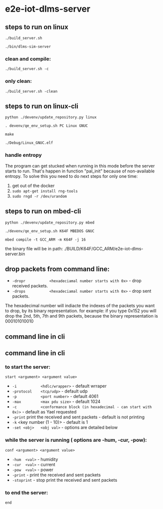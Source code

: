 # e2e-iot-dlms-server

## steps to run on linux
`./build_server.sh`

`./bin/dlms-sim-server`

### clean and compile:

`./build_server.sh -c`

### only clean:

`./build_server.sh -clean`


## steps to run on linux-cli
`python ./devenv/update_repository.py linux`

`. devenv/qe_env_setup.sh PC Linux GNUC`

`make`

`./Debug/Linux_GNUC.elf`

### handle entropy
The program can get stucked when running in this mode before the server starts to run. That's happen in function "pal_init" because of non-available entropy.
To solve this you need to do next steps for only one time:
1. get out of the docker
2. `sudo apt-get install rng-tools`
3. `sudo rngd -r /dev/urandom`

## steps to run on mbed-cli
`python ./devenv/update_repository.py mbed`

`./devenv/qe_env_setup.sh K64F MBEDOS GNUC`

`mbed compile -t GCC_ARM -m K64F -j 16`

the binary file will be in path:
./BUILD/K64F/GCC_ARM/e2e-iot-dlms-server.bin

## drop packets from command line:
* `-dropr           <hexadeciamal number starts with 0x>` - drop received packets.
* `-drops           <hexadeciamal number starts with 0x>` - drop sent packets.

The hexadecimal number will indiacte the indexes of the packets you want to drop, by its binary representation.
for example: if you type 0x152 you will drop the 2nd, 5th, 7th and 9th packets, because the binary representation is 000101010010

## command line in cli

## command line in cli
### to start the server:
`start <argument> <argument value>`

* `-i           <hdlc/wrapper>` - default wrraper
* `-protocol    <tcp/udp>` - default udp
* `-p           <port number>` - default 4061
* `-max         <max pdu size>` - default 1024
* `-c           <conformance block (in hexadecimal - can start with 0x)>` - default as Yael requested
* `-print`      print the received and sent packets - default is not printing
* `-k`          <key number (1 - 10)> - default is 1
* `-set <obj>   <obj val>` - <obj> options are detailed below  

### while the server is running (<obj> options are -hum, -cur, -pow):
`conf <argument> <argument value>`

* `-hum  <val>` - humidity
* `-cur  <val>` - current
* `-pow  <val>` - power
* `-print`      - print the received and sent packets
* `-stoprint`   - stop print the received and sent packets

### to end the server:
`end`







